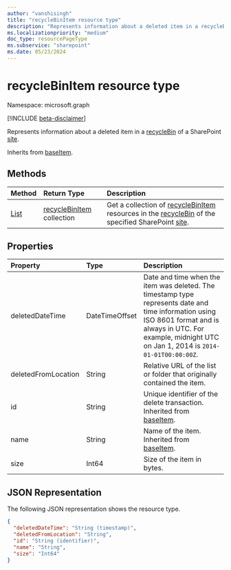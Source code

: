 ```yaml
---
author: "vanshisingh"
title: "recycleBinItem resource type"
description: "Represents information about a deleted item in a recycleBin of a SharePoint site."
ms.localizationpriority: "medium"
doc_type: resourcePageType
ms.subservice: "sharepoint"
ms.date: 05/23/2024
---
```


# recycleBinItem resource type

Namespace: microsoft.graph

[!INCLUDE [beta-disclaimer](../../includes/beta-disclaimer.md)]

Represents information about a deleted item in a [recycleBin](recyclebin.md) of a SharePoint [site](site.md).

Inherits from [baseItem](baseitem.md).

## Methods

| Method | Return Type | Description |
|:----------------------------------|:------------------------------------------|:---------------------------------------------------|
| [List](../api/recyclebin-list-items.md) | [recycleBinItem](../resources/recyclebinitem.md) collection |Get a collection of [recycleBinItem](../resources/recyclebinitem.md) resources in the [recycleBin](../resources/recyclebin.md) of the specified SharePoint [site](../resources/site.md).|

## Properties

| Property            | Type           |Description   |
|:--------------------|:---------------|:--------------------------------------------------------------------------------------|
| deletedDateTime     | DateTimeOffset | Date and time when the item was deleted. The timestamp type represents date and time information using ISO 8601 format and is always in UTC. For example, midnight UTC on Jan 1, 2014 is `2014-01-01T00:00:00Z`. |
| deletedFromLocation | String         | Relative URL of the list or folder that originally contained the item.                                                                                                                                           |
| id                  | String         | Unique identifier of the delete transaction. Inherited from [baseItem](baseitem.md).                                                                                                                             |
| name                | String         | Name of the item. Inherited from [baseItem](baseitem.md).                                                                                                                                                        |
| size                | Int64          | Size of the item in bytes.                                                                                                                                                                                       |

## JSON Representation

The following JSON representation shows the resource type.

<!-- {
  "blockType": "resource",
  "keyProperty": "id",
  "baseType": "microsoft.graph.baseItem",
  "@odata.type": "microsoft.graph.recycleBinItem",
  "optionalProperties": []
}-->

```json
{
  "deletedDateTime": "String (timestamp)",
  "deletedFromLocation": "String",
  "id": "String (identifier)",
  "name": "String",
  "size": "Int64"
}
```

<!-- {
"type": "#page.annotation",
"description": "The recycleBinItem resource returns information about a deletion event and its associated resources.",
"keywords": "recycle,bin,recyclebin,delete ",
"createdBy": "API Clinic",
"section": "documentation"
}-->
